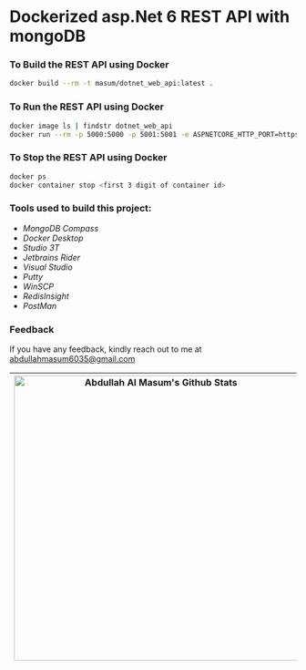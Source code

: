﻿# Dockerized asp.Net 6 REST API with mongoDB

### To Build the REST API using Docker
```bash
docker build --rm -t masum/dotnet_web_api:latest .
```

### To Run the REST API using Docker
```bash
docker image ls | findstr dotnet_web_api
docker run --rm -p 5000:5000 -p 5001:5001 -e ASPNETCORE_HTTP_PORT=https://+:5001 -e ASPNETCORE_URLS=http://+:5000 masum/dotnet_web_api
```

### To Stop the REST API using Docker
```bash
docker ps
docker container stop <first 3 digit of container id>
```

### Tools used to build this project:
- *MongoDB Compass*
- *Docker Desktop*
- *Studio 3T*
- *Jetbrains Rider*
- *Visual Studio*
- *Putty*
- *WinSCP*
- *RedisInsight*
- *PostMan*

### Feedback

If you have any feedback, kindly reach out to me at abdullahmasum6035@gmail.com

| <a href="https://github.com/MasumBhai"><img alt="Abdullah Al Masum's Github Stats" src="https://github-readme-stats.vercel.app/api?username=masumBhai&show_icons=true&count_private=true&theme=great-gatsby" width=500></a> | <a href="https://github.com/MasumBhai"><img alt="Abdullah Al Masum's Github Streak" src="https://github-readme-streak-stats.herokuapp.com?user=MasumBhai&theme=vision-friendly-dark&fire=DD2727&sideNums=CD5CDD" width=500></a> |
|-----------------------------------------------------------------------------------------------------------------------------------------------------------------------------------------------------------------------------|---------------------------------------------------------------------------------------------------------------------------------------------------------------------------------------------------------------------------------|
